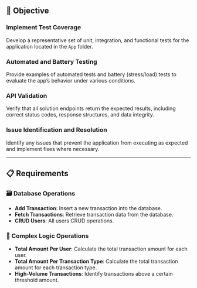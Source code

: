 ## 🎯 Objective

### Implement Test Coverage
Develop a representative set of unit, integration, and functional tests for the application located in the `App` folder.

### Automated and Battery Testing
Provide examples of automated tests and battery (stress/load) tests to evaluate the app’s behavior under various conditions.

### API Validation
Verify that all solution endpoints return the expected results, including correct status codes, response structures, and data integrity.

### Issue Identification and Resolution
Identify any issues that prevent the application from executing as expected and implement fixes where necessary.

---

## 📋 Requirements

### 🗃️ Database Operations
- **Add Transaction**: Insert a new transaction into the database.  
- **Fetch Transactions**: Retrieve transaction data from the database.  
- **CRUD Users**: All users CRUD operations.

### 🧠 Complex Logic Operations
- **Total Amount Per User**: Calculate the total transaction amount for each user.  
- **Total Amount Per Transaction Type**: Calculate the total transaction amount for each transaction type.  
- **High-Volume Transactions**: Identify transactions above a certain threshold amount.
